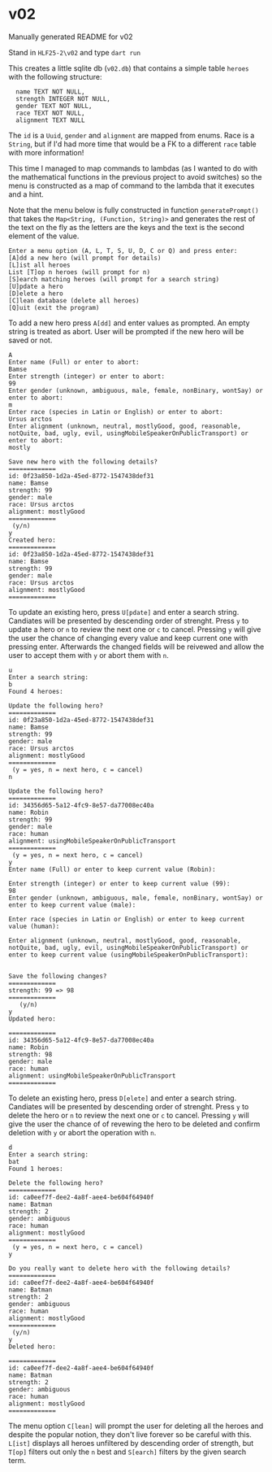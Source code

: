 # v02
Manually generated README for v02

Stand in `HLF25-2\v02` and type `dart run`

This creates a little sqlite db (`v02.db`) that contains a simple table `heroes` with the following structure:

  ```id TEXT PRIMARY KEY,
	name TEXT NOT NULL,
	strength INTEGER NOT NULL,
	gender TEXT NOT NULL,
	race TEXT NOT NULL,
	alignment TEXT NULL
```

The `id` is a `Uuid`, `gender` and `alignment` are mapped from enums. Race is a `String`, but if I'd had more time that would be a FK to a different `race` table with more information!

This time I managed to map commands to lambdas (as I wanted to do with the mathematical functions in the previous project to avoid switches) so the menu is constructed as a map of command to the lambda that it executes and a hint.

Note that the menu below is fully constructed in function `generatePrompt()` that takes the `Map<String, (Function, String)>` and generates the rest of the text on the fly as the letters are the keys and the text is the second element of the value.

```
Enter a menu option (A, L, T, S, U, D, C or Q) and press enter:
[A]dd a new hero (will prompt for details)
[L]ist all heroes
List [T]op n heroes (will prompt for n)
[S]earch matching heroes (will prompt for a search string)
[U]pdate a hero
[D]elete a hero
[C]lean database (delete all heroes)
[Q]uit (exit the program)
```

To add a new hero press `A[dd]` and enter values as prompted. An empty string is treated as abort.
User will be prompted if the new hero will be saved or not.

```
A
Enter name (Full) or enter to abort:
Bamse
Enter strength (integer) or enter to abort:
99
Enter gender (unknown, ambiguous, male, female, nonBinary, wontSay) or enter to abort:
m
Enter race (species in Latin or English) or enter to abort:
Ursus arctos
Enter alignment (unknown, neutral, mostlyGood, good, reasonable, notQuite, bad, ugly, evil, usingMobileSpeakerOnPublicTransport) or enter to abort:
mostly

Save new hero with the following details?
=============
id: 0f23a850-1d2a-45ed-8772-1547438def31
name: Bamse
strength: 99
gender: male
race: Ursus arctos
alignment: mostlyGood
=============
 (y/n)
y
Created hero:
=============
id: 0f23a850-1d2a-45ed-8772-1547438def31
name: Bamse
strength: 99
gender: male
race: Ursus arctos
alignment: mostlyGood
=============
```

To update an existing hero, press `U[pdate]` and enter a search string. Candiates will be presented by descending order
of strenght. Press `y` to update a hero or `n` to review the next one or `c` to cancel.
Pressing `y` will give the user the chance of changing every value and keep current one with pressing enter.
Afterwards the changed fields will be reivewed and allow the user to accept them with `y` or abort them with `n`.

```
u
Enter a search string:
b
Found 4 heroes:

Update the following hero?
=============
id: 0f23a850-1d2a-45ed-8772-1547438def31
name: Bamse
strength: 99
gender: male
race: Ursus arctos
alignment: mostlyGood
=============
 (y = yes, n = next hero, c = cancel)
n

Update the following hero?
=============
id: 34356d65-5a12-4fc9-8e57-da77008ec40a
name: Robin
strength: 99
gender: male
race: human
alignment: usingMobileSpeakerOnPublicTransport
=============
 (y = yes, n = next hero, c = cancel)
y
Enter name (Full) or enter to keep current value (Robin):

Enter strength (integer) or enter to keep current value (99):
98
Enter gender (unknown, ambiguous, male, female, nonBinary, wontSay) or enter to keep current value (male):

Enter race (species in Latin or English) or enter to keep current value (human):

Enter alignment (unknown, neutral, mostlyGood, good, reasonable, notQuite, bad, ugly, evil, usingMobileSpeakerOnPublicTransport) or enter to keep current value (usingMobileSpeakerOnPublicTransport):


Save the following changes?
=============
strength: 99 => 98
=============
   (y/n)
y
Updated hero:

=============
id: 34356d65-5a12-4fc9-8e57-da77008ec40a
name: Robin
strength: 98
gender: male
race: human
alignment: usingMobileSpeakerOnPublicTransport
=============
```

To delete an existing hero, press `D[elete]` and enter a search string. Candiates will be presented by descending order
of strenght. Press `y` to delete the hero or `n` to review the next one or `c` to cancel.
Pressing `y` will give the user the chance of of revewing the hero to be deleted and confirm deletion with `y` or
abort the operation with `n`.

```
d
Enter a search string:
bat
Found 1 heroes:

Delete the following hero?
=============
id: ca0eef7f-dee2-4a8f-aee4-be604f64940f
name: Batman
strength: 2
gender: ambiguous
race: human
alignment: mostlyGood
=============
 (y = yes, n = next hero, c = cancel)
y

Do you really want to delete hero with the following details?
=============
id: ca0eef7f-dee2-4a8f-aee4-be604f64940f
name: Batman
strength: 2
gender: ambiguous
race: human
alignment: mostlyGood
=============
 (y/n)
y
Deleted hero:

=============
id: ca0eef7f-dee2-4a8f-aee4-be604f64940f
name: Batman
strength: 2
gender: ambiguous
race: human
alignment: mostlyGood
=============
```

The menu option `C[lean]` will prompt the user for deleting all the heroes and despite the popular notion, they don't live forever so be careful with this.
`L[ist]` displays all heroes unfiltered by descending order of strength, but `T[op]` filters out only the `n` best
and `S[earch]` filters by the given search term.